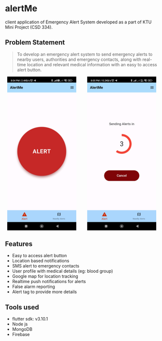 # alertMe

client application of Emergency Alert System developed as a part of KTU Mini Project (CSD 334).

## Problem Statement
> To develop an emergency alert system to send emergency alerts to nearby users, authorities and emergency contacts, along with real-time location and relevant medical information with an easy to access alert button.

<p align="center">
  <img alt="Light" src="screenshots/homescreen.jpg" width="45%">
&nbsp; &nbsp; &nbsp; &nbsp;
  <img alt="Dark" src="screenshots/alert countdown.jpg" width="45%">
</p>

## Features
- Easy to access alert button
- Location based notifications
- SMS alert to emergency contacts
- User profile with medical details (eg: blood group)
- Google map for location tracking
- Realtime push notifications for alerts
- False alarm reporting
- Alert tag to provide more details
## Tools used
- flutter sdk: v3.10.1
- Node js
- MongoDB
- Firebase
